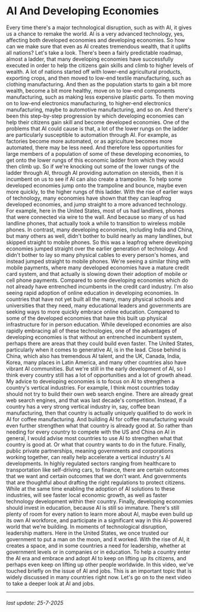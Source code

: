 # AI And Developing Economies

Every time there's a major technological
disruption, such as with AI, it gives us a chance to remake the world. AI is a very advanced technology, yes, affecting both developed economies and
developing economies. So how can we make sure that even
as AI creates tremendous wealth, that it uplifts all nations? Let's take a look. There's been a fairly predictable roadmap,
almost a ladder, that many developing economies have
successfully executed in order to help the citizens gain skills and
climb to higher levels of wealth. A lot of nations started off with
lower-end agricultural products, exporting crops, and then moved
to low-end textile manufacturing, such as clothing manufacturing. And then as the population starts
to gain a bit more wealth, become a bit more healthy, move on
to low-end components manufacturing, such as making less
expensive plastic parts. To then moving on to low-end electronics
manufacturing, to higher-end electronics manufacturing, maybe to
automotive manufacturing, and so on. And there's been this step-by-step
progression by which developing economies can help their citizens gain
skill and become developed economies. One of the problems that AI could cause
is that, a lot of the lower rungs on the ladder are particularly
susceptible to automation through AI. For example,
as factories become more automated, or as agriculture becomes more automated,
there may be less need. And therefore less opportunities for large members of a population of some of
these developing economies, to get onto the lower rungs of this economic ladder
from which they would then climb up. So if we're knocking out some of
the lower rungs of the ladder through AI, through AI providing
automation on steroids, then it is incumbent on us to see
if AI can also create a trampoline. To help some developed economies
jump onto the trampoline and bounce, maybe even more quickly,
to the higher rungs of this ladder. With the rise of earlier
ways of technology, many economies have shown that they
can leapfrog developed economies, and jump straight to a more
advanced technology. For example, here in the United States,
most of us had landlines, phones that were connected
via wire to the wall. And because so
many of us had landline phones, that actually took a while to
transition to wireless mobile phones. In contrast, many developing economies,
including India and China, but many others as well, didn't bother to
build nearly as many landlines, but skipped straight to mobile phones. So this was a leapfrog where developing
economies jumped straight over the earlier generation of technology. And didn't bother to lay so many physical
cables to every person's homes, and instead jumped straight to mobile phones. We're seeing a similar
thing with mobile payments, where many developed economies have
a mature credit card system, and that actually is slowing down their
adoption of mobile or cell phone payments. Compared to some developing economies
which do not already have entrenched incumbents in the credit card industry. I'm also seeing rapid adoption of online
education in developing economies. In countries that have not yet built
all the many, many physical schools and universities that they need,
many educational leaders and governments are seeking ways to more
quickly embrace online education. Compared to some of the developed
economies that have this built up physical infrastructure for
in person education. While developed economies are also rapidly
embracing all of these technologies, one of the advantages of developing
economies is that without an entrenched incumbent system, perhaps there are areas
that they could build even faster. The United States, particularly when it
comes to generative AI, is in the lead. Close behind is China,
which also has tremendous AI talent, and the UK, Canada, India, Korea,
many places in Latin America, and many other countries also
have vibrant AI communities. But we're still in the early
development of AI, so I think every country still has a lot of
opportunities and a lot of growth ahead. My advice to developing economies
is to focus on AI to strengthen a country's vertical industries. For example, I think most countries today should not
try to build their own web search engine. There are already great
web search engines, and that was last decade's competition. Instead, if a country has a very
strong vertical industry in, say, coffee bean manufacturing,
then that country is actually uniquely qualified to do work in AI for
coffee manufacturing. And building AI for coffee manufacturing
would even further strengthen what that country is already good at. So rather than needing for every country to compete with the US and
China on AI in general, I would advise most countries to use AI to
strengthen what that country is good at. Or what that country wants
to do in the future. Finally, public private partnerships,
meaning governments and corporations working together, can really help accelerate a vertical
industry's AI developments. In highly regulated sectors ranging
from healthcare to transportation like self-driving cars, to finance, there
are certain outcomes that we want and certain outcomes that we don't want. And governments that are thoughtful
about drafting the right regulations to protect citizens. While at the same time enabling
the adoption of AI solutions to these industries, will see faster
local economic growth, as well as faster technology
development within their country. Finally, developing economies
should invest in education, because AI is still so immature. There's still plenty of room for
every nation to learn more about AI, maybe even build up its own AI workforce,
and participate in a significant way in this
AI-powered world that we're building. In moments of technological disruption,
leadership matters. Here in the United States, we once trusted our government to put
a man on the moon, and it worked. With the rise of AI, it creates a space,
and in some countries a need for leadership, whether at government
levels or in companies or in education. To help a country enter the AI era and
embrace and adopt AI to keep on lifting up its citizens, and perhaps even keep
on lifting up other people worldwide. In this video, we've touched briefly
on the issue of AI and jobs. This is an important topic that is widely
discussed in many countries right now. Let's go on to the next video to
take a deeper look at AI and jobs.

---

###### last update: 25-7-2025